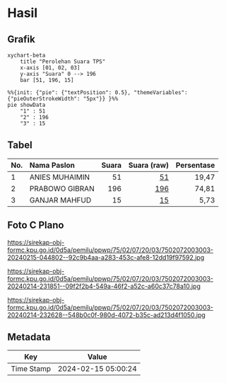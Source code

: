 # Hasil

## Grafik

```mermaid
xychart-beta
    title "Perolehan Suara TPS"
    x-axis [01, 02, 03]
    y-axis "Suara" 0 --> 196
    bar [51, 196, 15]
```

```mermaid
%%{init: {"pie": {"textPosition": 0.5}, "themeVariables": {"pieOuterStrokeWidth": "5px"}} }%%
pie showData
    "1" : 51
    "2" : 196
    "3" : 15
```

## Tabel

| No. | Nama Paslon    | Suara | Suara (raw) | Persentase |
|:--- |:-------------- | -----:| -----------:| ----------:|
| 1   | ANIES MUHAIMIN | 51    | [51][p-1]   | 19,47      |
| 2   | PRABOWO GIBRAN | 196   | [196][p-2]  | 74,81      |
| 3   | GANJAR MAHFUD  | 15    | [15][p-3]   | 5,73       |


[p-1]: https://github.com/gigit-pemilu/pemilu-2024-75-gorontalo/blob/main/pilpres/hitung-suara/sub/75-gorontalo/sub/02-boalemo/sub/07-paguyaman-pantai/sub/2003-limbatihu/sub/003-tps/sub/paslon-1.txt
[p-2]: https://github.com/gigit-pemilu/pemilu-2024-75-gorontalo/blob/main/pilpres/hitung-suara/sub/75-gorontalo/sub/02-boalemo/sub/07-paguyaman-pantai/sub/2003-limbatihu/sub/003-tps/sub/paslon-2.txt
[p-3]: https://github.com/gigit-pemilu/pemilu-2024-75-gorontalo/blob/main/pilpres/hitung-suara/sub/75-gorontalo/sub/02-boalemo/sub/07-paguyaman-pantai/sub/2003-limbatihu/sub/003-tps/sub/paslon-3.txt

## Foto C Plano

https://sirekap-obj-formc.kpu.go.id/0d5a/pemilu/ppwp/75/02/07/20/03/7502072003003-20240215-044802--92c9b4aa-a283-453c-afe8-12dd19f97592.jpg

https://sirekap-obj-formc.kpu.go.id/0d5a/pemilu/ppwp/75/02/07/20/03/7502072003003-20240214-231851--09f2f2b4-549a-46f2-a52c-a60c37c78a10.jpg

https://sirekap-obj-formc.kpu.go.id/0d5a/pemilu/ppwp/75/02/07/20/03/7502072003003-20240214-232628--548b0c0f-980d-4072-b35c-ad213d4f1050.jpg


## Metadata

| Key        | Value               |
| ---------- | ------------------- |
| Time Stamp | 2024-02-15 05:00:24 |



